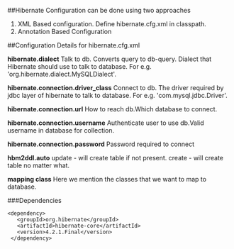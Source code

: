 ##Hibernate Configuration can be done using two approaches
1. XML Based configuration. Define hibernate.cfg.xml in classpath.
2. Annotation Based Configuration

##Configuration Details for hibernate.cfg.xml

**hibernate.dialect**
Talk to db. Converts query to db-query. Dialect that Hibernate should use to talk to database. For e.g. 'org.hibernate.dialect.MySQLDialect'. 

**hibernate.connection.driver_class**
Connect to db. The driver required by jdbc layer of hibernate to talk to database. For e.g. 'com.mysql.jdbc.Driver'.

**hibernate.connection.url**
How to reach db.Which database to connect.

**hibernate.connection.username**
Authenticate user to use db.Valid username in database for collection.

**hibernate.connection.password**
Password required to connect

**hbm2ddl.auto**
update - will create table if not present.
create - will create table no matter what.

**mapping class**
Here we mention the classes that we want to map to database.

###Dependencies

    <dependency>
       <groupId>org.hibernate</groupId>
       <artifactId>hibernate-core</artifactId>
       <version>4.2.1.Final</version>
     </dependency>
